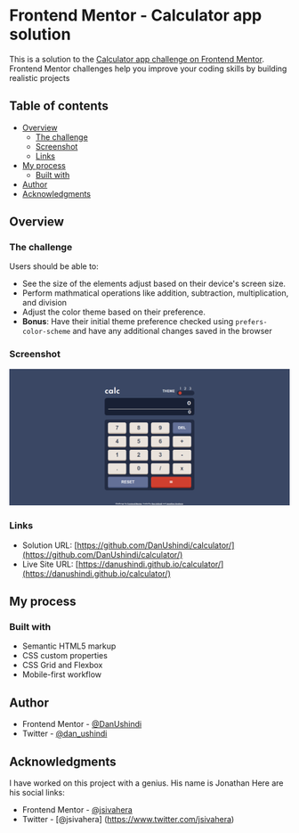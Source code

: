 # Frontend Mentor - Calculator app solution

This is a solution to the [Calculator app challenge on Frontend Mentor](https://www.frontendmentor.io/challenges/calculator-app-9lteq5N29). Frontend Mentor challenges help you improve your coding skills by building realistic projects

## Table of contents

- [Overview](#overview)
  - [The challenge](#the-challenge)
  - [Screenshot](#screenshot)
  - [Links](#links)
- [My process](#my-process)
  - [Built with](#built-with)
- [Author](#author)
- [Acknowledgments](#acknowledgments)

## Overview

### The challenge

Users should be able to:

- See the size of the elements adjust based on their device's screen size.
- Perform mathmatical operations like addition, subtraction, multiplication, and division
- Adjust the color theme based on their preference.
- **Bonus**: Have their initial theme preference checked using `prefers-color-scheme` and have any additional changes saved in the browser

### Screenshot

![Screenshot of the Desktop version](./screenshot.png)

### Links

- Solution URL: [https://github.com/DanUshindi/calculator/](https://github.com/DanUshindi/calculator/)
- Live Site URL: [https://danushindi.github.io/calculator/](https://danushindi.github.io/calculator/)

## My process

### Built with

- Semantic HTML5 markup
- CSS custom properties
- CSS Grid and Flexbox
- Mobile-first workflow

## Author

- Frontend Mentor - [@DanUshindi](https://www.frontendmentor.io/profile/DanUshindi)
- Twitter - [@dan_ushindi](https://www.twitter.com/dan_ushindi)

## Acknowledgments

I have worked on this project with a genius.
His name is Jonathan
Here are his social links:

- Frontend Mentor - [@jsivahera](https://www.frontendmentor.io/profile/jsivahera)
- Twitter - [@jsivahera] (https://www.twitter.com/jsivahera)
